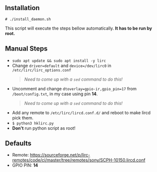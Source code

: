## Installation
`# ./install_daemon.sh`

This script will execute the steps bellow automatically. **It has to be run by root.**

## Manual Steps
- `sudo apt update && sudo apt install -y lirc`
- Change `driver=default` and `device=/dev/lirc0` in `/etc/lirc/lirc_options.conf` 
  > _Need to come up with a `sed` command to do this!_
- Uncomment and change `dtoverlay=gpio-ir,gpio_pin=17` from `/boot/config.txt`, in my case using pin **14**.
  > _Need to come up with a `sed` command to do this!_
- Add any remote to `/etc/lirc/lircd.conf.d/` and reboot to make lircd pick them.
- `$ python3 hklirc.py`
- **Don't** run python script as root!

## Defaults
- Remote: https://sourceforge.net/p/lirc-remotes/code/ci/master/tree/remotes/sony/SCPH-10150.lircd.conf
- GPIO PIN: **14**
